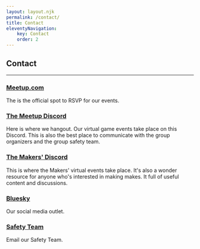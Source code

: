 ```yaml
---
layout: layout.njk
permalink: /contact/
title: Contact
eleventyNavigation:
    key: Contact
    order: 2
---
```


## Contact

***

### [Meetup.com](https://www.meetup.com/story-games-la/)
The is the official spot to RSVP for our events.

### [The Meetup Discord](https://discord.com/invite/qbPzyRYBQv)
Here is where we hangout. Our virtual game events take place on this Discord. This is also the best place to communicate with the group organizers and the group safety team.

### [The Makers' Discord](https://discord.com/invite/NmM5cG65fE)
This is where the Makers' virtual events take place. It's also a wonder resource for anyone who's interested in making makes. It full of useful content and discussions. 

### [Bluesky](https://bsky.app/profile/storygamesla.bsky.social)
Our social media outlet. 

### [Safety Team](mailto://SGLASafetyTeam@googlegroups.com)
Email our Safety Team.